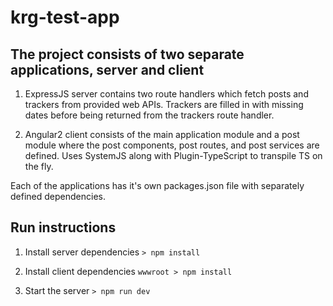# krg-test-app
## The project consists of two separate applications, server and client

1. ExpressJS server contains two route handlers which fetch posts and trackers from provided web APIs. Trackers are filled in with missing dates before being returned from the trackers route handler.

2. Angular2 client consists of the main application module and a post module where the post components, post routes, and post services are defined. Uses SystemJS along with Plugin-TypeScript to transpile TS on the fly.

Each of the applications has it's own packages.json file with separately defined dependencies.


## Run instructions

1. Install server dependencies
	`> npm install`

2. Install client dependencies
  `wwwroot > npm install`

3. Start the server
	`> npm run dev`
